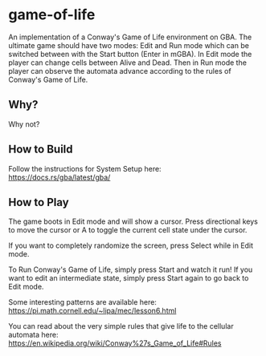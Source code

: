 # game-of-life
An implementation of a Conway's Game of Life environment on GBA. The ultimate game should have two modes: Edit and Run mode which can be switched between with the Start button (Enter in mGBA). In Edit mode the player can change cells between Alive and Dead. Then in Run mode the player can observe the automata advance according to the rules of Conway's Game of Life.

## Why?
Why not?

## How to Build
Follow the instructions for System Setup here: https://docs.rs/gba/latest/gba/

## How to Play
The game boots in Edit mode and will show a cursor. Press directional keys to move the cursor or A to toggle the current cell state under the cursor.

If you want to completely randomize the screen, press Select while in Edit mode.

To Run Conway's Game of Life, simply press Start and watch it run! If you want to edit an intermediate state, simply press Start again to go back to Edit mode.

Some interesting patterns are available here: https://pi.math.cornell.edu/~lipa/mec/lesson6.html

You can read about the very simple rules that give life to the cellular automata here: https://en.wikipedia.org/wiki/Conway%27s_Game_of_Life#Rules 